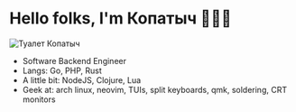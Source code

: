 <h1>Hello folks, I'm Копатыч 🧙🏼‍♀️</h1>

![Туалет Копатыч](https://tenor.com/H3I5D5mnd1.gif) 

- Software Backend Engineer
- Langs: Go, PHP, Rust
- A little bit: NodeJS, Clojure, Lua
- Geek at: arch linux, neovim, TUIs, split keyboards, qmk, soldering, CRT monitors

<!---
maraloon/maraloon is a ✨ special ✨ repository because its README.md (this file) appears on your GitHub profile.
You can click the Preview link to take a look at your changes.
--->
